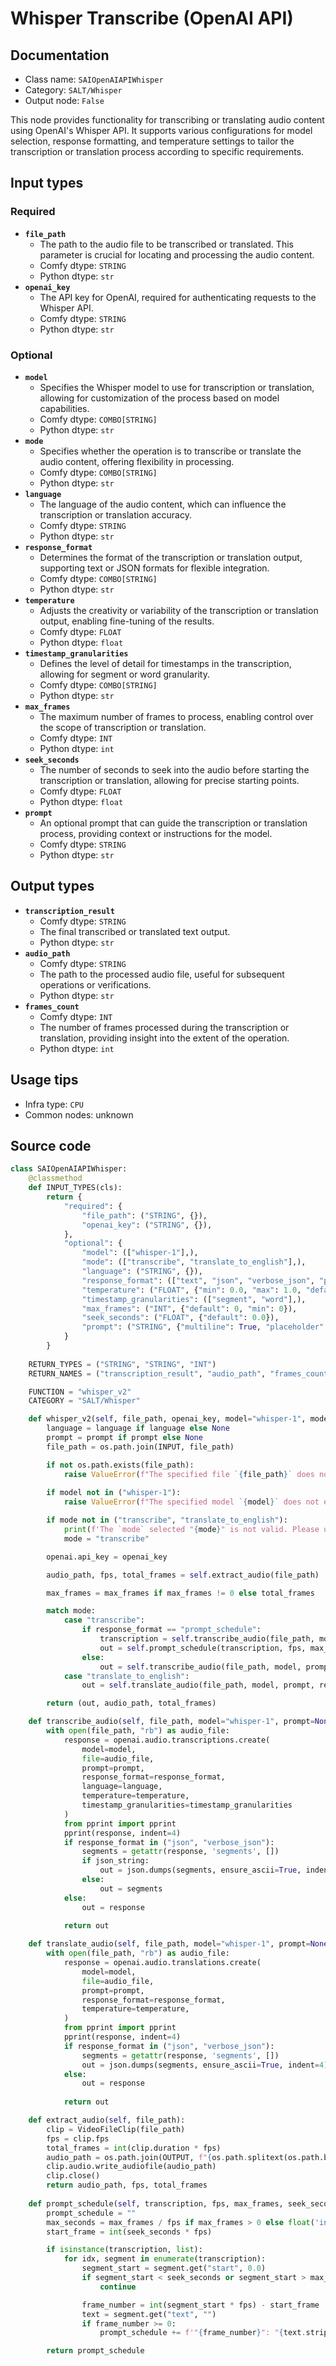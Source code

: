 # Whisper Transcribe (OpenAI API)
## Documentation
- Class name: `SAIOpenAIAPIWhisper`
- Category: `SALT/Whisper`
- Output node: `False`

This node provides functionality for transcribing or translating audio content using OpenAI's Whisper API. It supports various configurations for model selection, response formatting, and temperature settings to tailor the transcription or translation process according to specific requirements.
## Input types
### Required
- **`file_path`**
    - The path to the audio file to be transcribed or translated. This parameter is crucial for locating and processing the audio content.
    - Comfy dtype: `STRING`
    - Python dtype: `str`
- **`openai_key`**
    - The API key for OpenAI, required for authenticating requests to the Whisper API.
    - Comfy dtype: `STRING`
    - Python dtype: `str`
### Optional
- **`model`**
    - Specifies the Whisper model to use for transcription or translation, allowing for customization of the process based on model capabilities.
    - Comfy dtype: `COMBO[STRING]`
    - Python dtype: `str`
- **`mode`**
    - Specifies whether the operation is to transcribe or translate the audio content, offering flexibility in processing.
    - Comfy dtype: `COMBO[STRING]`
    - Python dtype: `str`
- **`language`**
    - The language of the audio content, which can influence the transcription or translation accuracy.
    - Comfy dtype: `STRING`
    - Python dtype: `str`
- **`response_format`**
    - Determines the format of the transcription or translation output, supporting text or JSON formats for flexible integration.
    - Comfy dtype: `COMBO[STRING]`
    - Python dtype: `str`
- **`temperature`**
    - Adjusts the creativity or variability of the transcription or translation output, enabling fine-tuning of the results.
    - Comfy dtype: `FLOAT`
    - Python dtype: `float`
- **`timestamp_granularities`**
    - Defines the level of detail for timestamps in the transcription, allowing for segment or word granularity.
    - Comfy dtype: `COMBO[STRING]`
    - Python dtype: `str`
- **`max_frames`**
    - The maximum number of frames to process, enabling control over the scope of transcription or translation.
    - Comfy dtype: `INT`
    - Python dtype: `int`
- **`seek_seconds`**
    - The number of seconds to seek into the audio before starting the transcription or translation, allowing for precise starting points.
    - Comfy dtype: `FLOAT`
    - Python dtype: `float`
- **`prompt`**
    - An optional prompt that can guide the transcription or translation process, providing context or instructions for the model.
    - Comfy dtype: `STRING`
    - Python dtype: `str`
## Output types
- **`transcription_result`**
    - Comfy dtype: `STRING`
    - The final transcribed or translated text output.
    - Python dtype: `str`
- **`audio_path`**
    - Comfy dtype: `STRING`
    - The path to the processed audio file, useful for subsequent operations or verifications.
    - Python dtype: `str`
- **`frames_count`**
    - Comfy dtype: `INT`
    - The number of frames processed during the transcription or translation, providing insight into the extent of the operation.
    - Python dtype: `int`
## Usage tips
- Infra type: `CPU`
- Common nodes: unknown


## Source code
```python
class SAIOpenAIAPIWhisper:
    @classmethod
    def INPUT_TYPES(cls):
        return {
            "required": {
                "file_path": ("STRING", {}),
                "openai_key": ("STRING", {}),
            },
            "optional": {
                "model": (["whisper-1"],),
                "mode": (["transcribe", "translate_to_english"],),
                "language": ("STRING", {}),
                "response_format": (["text", "json", "verbose_json", "prompt_schedule"],),
                "temperature": ("FLOAT", {"min": 0.0, "max": 1.0, "default": 0.7}),
                "timestamp_granularities": (["segment", "word"],),
                "max_frames": ("INT", {"default": 0, "min": 0}),
                "seek_seconds": ("FLOAT", {"default": 0.0}),
                "prompt": ("STRING", {"multiline": True, "placeholder": "Optional prompt..."})
            }
        }
    
    RETURN_TYPES = ("STRING", "STRING", "INT")
    RETURN_NAMES = ("transcription_result", "audio_path", "frames_count")

    FUNCTION = "whisper_v2"
    CATEGORY = "SALT/Whisper"

    def whisper_v2(self, file_path, openai_key, model="whisper-1", mode="transcribe", language="", response_format="text", temperature=0.7, timestamp_granularities="segment", max_frames=0, seek_seconds=0.0, prompt=""):
        language = language if language else None
        prompt = prompt if prompt else None
        file_path = os.path.join(INPUT, file_path)

        if not os.path.exists(file_path):
            raise ValueError(f"The specified file `{file_path}` does not exist!")
        
        if model not in ("whisper-1"):
            raise ValueError(f"The specified model `{model}` does not exist!")

        if mode not in ("transcribe", "translate_to_english"):
            print(f'The `mode` selected "{mode}" is not valid. Please use either "transcribe", or "translate_to_english"')
            mode = "transcribe"

        openai.api_key = openai_key

        audio_path, fps, total_frames = self.extract_audio(file_path)

        max_frames = max_frames if max_frames != 0 else total_frames

        match mode:
            case "transcribe":
                if response_format == "prompt_schedule":
                    transcription = self.transcribe_audio(file_path, model, prompt, language, "verbose_json", temperature, timestamp_granularities, json_string=False)
                    out = self.prompt_schedule(transcription, fps, max_frames, seek_seconds)
                else:
                    out = self.transcribe_audio(file_path, model, prompt, language, response_format, temperature, timestamp_granularities)
            case "translate_to_english":
                out = self.translate_audio(file_path, model, prompt, response_format, temperature)

        return (out, audio_path, total_frames)

    def transcribe_audio(self, file_path, model="whisper-1", prompt=None, language=None, response_format="json", temperature=0.7, timestamp_granularities="segment", json_string=True):
        with open(file_path, "rb") as audio_file:
            response = openai.audio.transcriptions.create(
                model=model,
                file=audio_file,
                prompt=prompt,
                response_format=response_format,
                language=language,
                temperature=temperature,
                timestamp_granularities=timestamp_granularities
            )
            from pprint import pprint
            pprint(response, indent=4)
            if response_format in ("json", "verbose_json"):
                segments = getattr(response, 'segments', [])
                if json_string:
                    out = json.dumps(segments, ensure_ascii=True, indent=4)
                else:
                    out = segments
            else:
                out = response
            
            return out

    def translate_audio(self, file_path, model="whisper-1", prompt=None, response_format="json", temperature=0.7):
        with open(file_path, "rb") as audio_file:
            response = openai.audio.translations.create(
                model=model,
                file=audio_file,
                prompt=prompt,
                response_format=response_format,
                temperature=temperature,
            )
            from pprint import pprint
            pprint(response, indent=4)
            if response_format in ("json", "verbose_json"):
                segments = getattr(response, 'segments', [])
                out = json.dumps(segments, ensure_ascii=True, indent=4)
            else:
                out = response
            
            return out

    def extract_audio(self, file_path):
        clip = VideoFileClip(file_path)
        fps = clip.fps
        total_frames = int(clip.duration * fps)
        audio_path = os.path.join(OUTPUT, f"{os.path.splitext(os.path.basename(file_path))[0]}.mp3")
        clip.audio.write_audiofile(audio_path)
        clip.close()
        return audio_path, fps, total_frames
    
    def prompt_schedule(self, transcription, fps, max_frames, seek_seconds):
        prompt_schedule = ""
        max_seconds = max_frames / fps if max_frames > 0 else float('inf')
        start_frame = int(seek_seconds * fps)

        if isinstance(transcription, list):
            for idx, segment in enumerate(transcription):
                segment_start = segment.get("start", 0.0)
                if segment_start < seek_seconds or segment_start > max_seconds:
                    continue

                frame_number = int(segment_start * fps) - start_frame
                text = segment.get("text", "")
                if frame_number >= 0:
                    prompt_schedule += f'"{frame_number}": "{text.strip()}"' + (",\n" if idx != len(transcription) else "\n")

        return prompt_schedule

```
